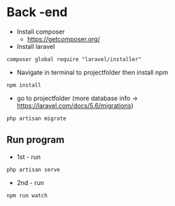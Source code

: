 # Back -end 

* Install composer 
  - https://getcomposer.org/
* Install laravel 
``` 
composer global require "laravel/installer" 
```
* Navigate in terminal to projectfolder then install npm
```
npm install
```
* go to projectfolder (more database info -> https://laravel.com/docs/5.6/migrations)
```
php artisan migrate
```

## Run program
* 1st - run 
```
php artisan serve
```
* 2nd - run 
```
npm run watch
```
